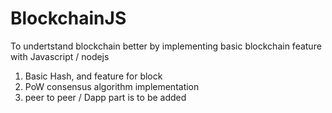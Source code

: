 # BlockchainJS
To undertstand blockchain better by implementing basic blockchain feature with Javascript / nodejs

1. Basic Hash, and feature for block
2. PoW consensus algorithm implementation
3. peer to peer / Dapp part is to be added
